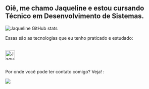 ## Oiê, me chamo Jaqueline e estou cursando Técnico em Desenvolvimento de Sistemas.

![Jaqueline GitHub stats](https://github-readme-stats.vercel.app/api?username=JaquelineSouzaSantos&show_icons=true&theme=dracula)

Essas são as tecnologias que eu tenho praticado e estudado:
<div style="display: inline_block"><br>
  <img align="center" alt="Jaque-JS" height="30" widht="40"
<img src="https://cdn.jsdelivr.net/gh/devicons/devicon@latest/icons/javascript/javascript-original.svg" />
</div>


##

Por onde você pode ter contato comigo? Veja! :

<div>
<a href = "jaquelinedesozuasantos650@gmail.com"><img src="https://img.shields.io/badge/-Gmail-%23333?style=for-the-badge&logo=gmail&logoColor=white&quot; target="_blank"></a>
</div>
